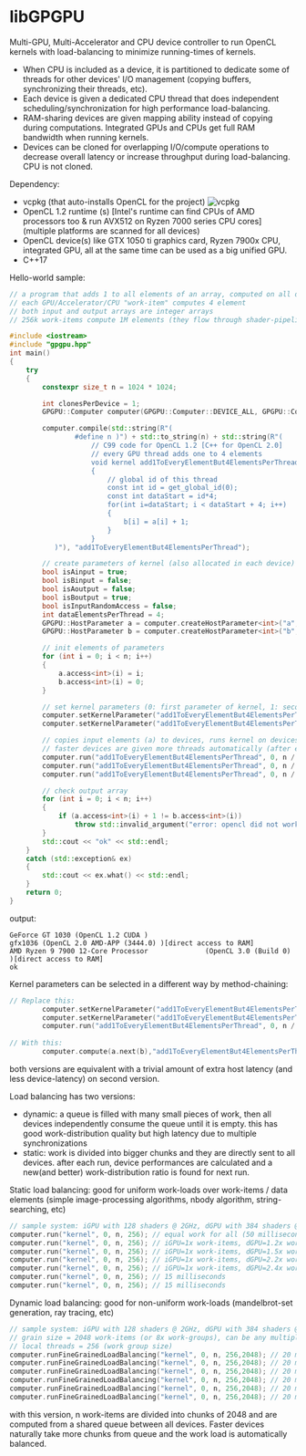 # libGPGPU

Multi-GPU, Multi-Accelerator and CPU device controller to run OpenCL kernels with load-balancing to minimize running-times of kernels. 

- When CPU is included as a device, it is partitioned to dedicate some of threads for other devices' I/O management (copying buffers, synchronizing their threads, etc).
- Each device is given a dedicated CPU thread that does independent scheduling/synchronization for high performance load-balancing.
- RAM-sharing devices are given mapping ability instead of copying during computations. Integrated GPUs and CPUs get full RAM bandwidth when running kernels.
- Devices can be cloned for overlapping I/O/compute operations to decrease overall latency or increase throughput during load-balancing. CPU is not cloned.

Dependency:

- vcpkg (that auto-installs OpenCL for the project) ![vcpkg](https://github.com/tugrul512bit/libGPGPU/assets/23708129/4a064dcb-b967-478d-a15f-fc69f4e3e9ee)
- OpenCL 1.2 runtime (s) [Intel's runtime can find CPUs of AMD processors too & run AVX512 on Ryzen 7000 series CPU cores] (multiple platforms are scanned for all devices)
- OpenCL device(s) like GTX 1050 ti graphics card, Ryzen 7900x CPU, integrated GPU, all at the same time can be used as a big unified GPU.
- C++17

Hello-world sample:

```C++
// a program that adds 1 to all elements of an array, computed on all devices with a number of work-items given to them
// each GPU/Accelerator/CPU "work-item" computes 4 element
// both input and output arrays are integer arrays
// 256k work-items compute 1M elements (they flow through shader-pipelines in GPUs and SIMD units in CPUs)

#include <iostream>
#include "gpgpu.hpp"
int main()
{
    try
    {
        constexpr size_t n = 1024 * 1024;

        int clonesPerDevice = 1;
        GPGPU::Computer computer(GPGPU::Computer::DEVICE_ALL, GPGPU::Computer::DEVICE_SELECTION_ALL, clonesPerDevice);

        computer.compile(std::string(R"(
                #define n )") + std::to_string(n) + std::string(R"(
                    // C99 code for OpenCL 1.2 [C++ for OpenCL 2.0]
                    // every GPU thread adds one to 4 elements
                    void kernel add1ToEveryElementBut4ElementsPerThread(global int * a, global int * b) 
                    {
                        // global id of this thread
                        const int id = get_global_id(0);
                        const int dataStart = id*4;
                        for(int i=dataStart; i < dataStart + 4; i++)
                        {
                            b[i] = a[i] + 1;
                        }
                    }
           )"), "add1ToEveryElementBut4ElementsPerThread");

        // create parameters of kernel (also allocated in each device)
        bool isAinput = true;
        bool isBinput = false;
        bool isAoutput = false;
        bool isBoutput = true;
        bool isInputRandomAccess = false;
        int dataElementsPerThread = 4;
        GPGPU::HostParameter a = computer.createHostParameter<int>("a", n, dataElementsPerThread, isAinput, isAoutput, isInputRandomAccess);
        GPGPU::HostParameter b = computer.createHostParameter<int>("b", n, dataElementsPerThread, isBinput, isBoutput, isInputRandomAccess);

        // init elements of parameters
        for (int i = 0; i < n; i++)
        {
            a.access<int>(i) = i;
            b.access<int>(i) = 0;
        }

        // set kernel parameters (0: first parameter of kernel, 1: second parameter of kernel)
        computer.setKernelParameter("add1ToEveryElementBut4ElementsPerThread", "a", 0);
        computer.setKernelParameter("add1ToEveryElementBut4ElementsPerThread", "b", 1);

        // copies input elements (a) to devices, runs kernel on devices, copies output elements to RAM (b), uses n/4 total threads distributed to devices, 256 threads per work-group in devices
        // faster devices are given more threads automatically (after every call to run method)
        computer.run("add1ToEveryElementBut4ElementsPerThread", 0, n / 4, 256); // n/4 number of total threads, 256 local threads per work group
        computer.run("add1ToEveryElementBut4ElementsPerThread", 0, n / 4, 256); // balancing more
        computer.run("add1ToEveryElementBut4ElementsPerThread", 0, n / 4, 256); // slowly converging to optimum balance where total computation time is minimized

        // check output array
        for (int i = 0; i < n; i++)
        {
            if (a.access<int>(i) + 1 != b.access<int>(i))
                throw std::invalid_argument("error: opencl did not work!");
        }
        std::cout << "ok" << std::endl;
    }
    catch (std::exception& ex)
    {
        std::cout << ex.what() << std::endl;
    }
    return 0;
}

```

output:

```
GeForce GT 1030 (OpenCL 1.2 CUDA )
gfx1036 (OpenCL 2.0 AMD-APP (3444.0) )[direct access to RAM]
AMD Ryzen 9 7900 12-Core Processor              (OpenCL 3.0 (Build 0) )[direct access to RAM]
ok
```

Kernel parameters can be selected in a different way by method-chaining:

```C++
// Replace this:
        computer.setKernelParameter("add1ToEveryElementBut4ElementsPerThread", "a", 0);
        computer.setKernelParameter("add1ToEveryElementBut4ElementsPerThread", "b", 1);
        computer.run("add1ToEveryElementBut4ElementsPerThread", 0, n / 4, 256); // n/4 number of total threads, 256 local threads per work group
        
// With this:
        computer.compute(a.next(b),"add1ToEveryElementBut4ElementsPerThread", 0, n / 4, 256); 
```
both versions are equivalent with a trivial amount of extra host latency (and less device-latency) on second version.

Load balancing has two versions:
- dynamic: a queue is filled with many small pieces of work, then all devices independently consume the queue until it is empty. this has good work-distribution quality but high latency due to multiple synchronizations
- static: work is divided into bigger chunks and they are directly sent to all devices. after each run, device performances are calculated and a new(and better) work-distribution ratio is found for next run.

Static load balancing: good for uniform work-loads over work-items / data elements (simple image-processing algorithms, nbody algorithm, string-searching, etc)
```C++
// sample system: iGPU with 128 shaders @ 2GHz, dGPU with 384 shaders @ 1.5 GHz, CPU with 192 pipelines @ 5.3 GHz
computer.run("kernel", 0, n, 256); // equal work for all (50 milliseconds)
computer.run("kernel", 0, n, 256); // iGPU=1x work-items, dGPU=1.2x work-items, CPU=1.4x work-items (45 milliseconds)
computer.run("kernel", 0, n, 256); // iGPU=1x work-items, dGPU=1.5x work-items, CPU=2.0x work-items (33 milliseconds)
computer.run("kernel", 0, n, 256); // iGPU=1x work-items, dGPU=2.2x work-items, CPU=3.4x work-items (20 milliseconds)
computer.run("kernel", 0, n, 256); // iGPU=1x work-items, dGPU=2.4x work-items, CPU=3.7x work-items (17 milliseconds)
computer.run("kernel", 0, n, 256); // 15 milliseconds
computer.run("kernel", 0, n, 256); // 15 milliseconds
```

Dynamic load balancing: good for non-uniform work-loads (mandelbrot-set generation, ray tracing, etc)
```C++
// sample system: iGPU with 128 shaders @ 2GHz, dGPU with 384 shaders @ 1.5 GHz, CPU with 192 pipelines @ 5.3 GHz
// grain size = 2048 work-items (or 8x work-groups), can be any multiple of work group size
// local threads = 256 (work group size)
computer.runFineGrainedLoadBalancing("kernel", 0, n, 256,2048); // 20 milliseconds iGPU=1x work-items, dGPU=2.4x work-items, CPU=3.7x work-items (17 milliseconds)
computer.runFineGrainedLoadBalancing("kernel", 0, n, 256,2048); // 20 milliseconds
computer.runFineGrainedLoadBalancing("kernel", 0, n, 256,2048); // 20 milliseconds
computer.runFineGrainedLoadBalancing("kernel", 0, n, 256,2048); // 20 milliseconds
computer.runFineGrainedLoadBalancing("kernel", 0, n, 256,2048); // 20 milliseconds
computer.runFineGrainedLoadBalancing("kernel", 0, n, 256,2048); // 20 milliseconds (with 5 milliseconds of extra sync-latency for queue-processing + 15 milliseconds of computation)
```
with this version, n work-items are divided into chunks of 2048 and are computed from a shared queue between all devices. Faster devices naturally take more chunks from queue and the work load is automatically balanced.
